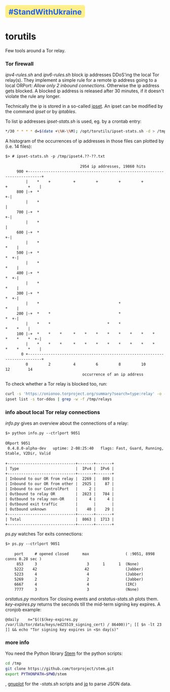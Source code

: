 [![StandWithUkraine](https://raw.githubusercontent.com/vshymanskyy/StandWithUkraine/main/badges/StandWithUkraine.svg)](https://github.com/vshymanskyy/StandWithUkraine/blob/main/docs/README.md)

# torutils
Few tools around a Tor relay.

### Tor firewall
*ipv4-rules.sh* and *ipv6-rules.sh* block ip addresses DDoS'ing the local Tor relay(s).
They implement a simple rule for a remote ip address going to a local ORPort:
*Allow only 2 inbound connections.*
Otherwise the ip address gets blocked.
A blocked ip address is released after 30 minutes, if it doesn't violate the rule any longer.

Technically the ip is stored in a so-called [ipset](https://ipset.netfilter.org/).
An ipset can be modified by the command *ipset* or by *iptables*.

To list ip addresses *ipset-stats.sh* is used, eg. by a crontab entry:

```bash
*/30 * * * * d=$(date +\%H-\%M); /opt/torutils/ipset-stats.sh -d > /tmp/ipset4.$d.txt; /opt/torutils/ipset-stats.sh -D > /tmp/ipset6.$d.txt
```
A histogram of the occurrences of ip addresses in those files can plotted by (i.e. 14 files):

```console
$> # ipset-stats.sh -p /tmp/ipset4.??-??.txt

                                 2954 ip addresses, 19860 hits                            
     900 +----------------------------------------------------------------------------+   
         |    *    +          +         +         +         +          +         +    |   
     800 |-+  *                                                                     +-|   
         |    *                                                                       |   
     700 |-+  *                                                                     +-|   
         |    *                                                                       |   
     600 |-+  *                                                                     +-|   
         |    *                                                                  *    |   
     500 |-+  *                                                                  *  +-|   
         |    *                                                                  *    |   
     400 |-+  *                                                                  *  +-|   
         |    *                                                                  *    |   
     300 |-+  *                                                                  *  +-|   
         |    *                                   *                              *    |   
     200 |-+  *    *                              *                              *  +-|   
         |    *    *                         *    *                         *    *    |   
     100 |-+  *    *    *     *    *    *    *    *    *    *    *     *    *    *  +-|   
         |    *    *    *     *    *    *    *    *    *    *    *     *    *    *    |   
       0 +----------------------------------------------------------------------------+   
         0         2          4         6         8         10         12        14       
                                  occurrence of an ip address                             
```
To check whether a Tor relay is blocked too, run:

```bash
curl -s 'https://onionoo.torproject.org/summary?search=type:relay' -o - | jq -cr '.relays[].a' | tr '\[\]" ,' ' ' | xargs -r -n 1 > /tmp/relays
ipset list -s tor-ddos | grep -w -f /tmp/relays
```
### info about local Tor relay connections

*info.py* gives an overview about the connections of a relay:

```console
$> python info.py --ctrlport 9051

ORport 9051
 0.4.8.0-alpha-dev   uptime: 2-08:25:40   flags: Fast, Guard, Running, Stable, V2Dir, Valid

+------------------------------+-------+-------+
| Type                         |  IPv4 |  IPv6 |
+------------------------------+-------+-------+
| Inbound to our OR from relay |  2269 |   809 |
| Inbound to our OR from other |  2925 |    87 |
| Inbound to our ControlPort   |     2 |       |
| Outbound to relay OR         |  2823 |   784 |
| Outbound to relay non-OR     |     4 |     4 |
| Outbound exit traffic        |       |       |
| Outbound unknown             |    40 |    29 |
+------------------------------+-------+-------+
| Total                        |  8063 |  1713 |
+------------------------------+-------+-------+

```
*ps.py* watches Tor exits connections:

```console
$> ps.py --ctrlport 9051

    port     # opened closed      max                ( :9051, 8998 conns 0.28 sec )
     853     3                      3      1      1  (None)
    5222    42                     42                (Jabber)
    5223     4                      4                (Jabber)
    5269     2                      2                (Jabber)
    6667     4                      4                (IRC)
    7777     3                      3                (None)
```

*orstatus.py* monitors Tor closing events and *orstatus-stats.sh* plots them. *key-expires.py* returns the seconds till the mid-term signing key expires. A cronjob example:

```cron
@daily    n="$(($(key-expires.py /var/lib/tor/data/keys/ed25519_signing_cert) / 86400))"; [[ $n -lt 23 ]] && echo "Tor signing key expires in <$n day(s)"
```
### more info
You need the Python library [Stem](https://stem.torproject.org/index.html) for the python scripts:

```bash
cd /tmp
git clone https://github.com/torproject/stem.git
export PYTHONPATH=$PWD/stem
```
, [gnuplot](http://www.gnuplot.info/) for the *-stats.sh* scripts
and [jq](https://stedolan.github.io/jq/) to parse JSON data.

